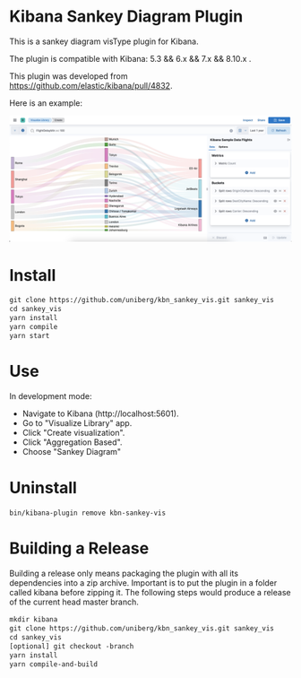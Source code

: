 # Kibana Sankey Diagram Plugin

This is a sankey diagram visType plugin for Kibana.

The plugin is compatible with Kibana: 5.3 && 6.x && 7.x && 8.10.x .

This plugin was developed from <https://github.com/elastic/kibana/pull/4832>.

Here is an example:

![Sankey](sankey_8.png)

# Install

```
git clone https://github.com/uniberg/kbn_sankey_vis.git sankey_vis
cd sankey_vis
yarn install
yarn compile
yarn start
```
# Use
In development mode:
* Navigate to Kibana (http://localhost:5601).
* Go to "Visualize Library" app.
* Click "Create visualization".
* Click "Aggregation Based".
* Choose "Sankey Diagram"
# Uninstall

```
bin/kibana-plugin remove kbn-sankey-vis
```

# Building a Release
Building a release only means packaging the plugin with all its dependencies into a zip archive. Important is to put the plugin in a folder called kibana before zipping it.
The following steps would produce a release of the current head master branch.
```
mkdir kibana
git clone https://github.com/uniberg/kbn_sankey_vis.git sankey_vis
cd sankey_vis
[optional] git checkout -branch
yarn install
yarn compile-and-build
```
